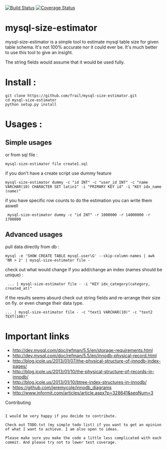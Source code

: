 [![Build Status](https://travis-ci.org/frail/mysql-size-estimator.svg?branch=master)](https://travis-ci.org/frail/mysql-size-estimator)
[![Coverage Status](https://coveralls.io/repos/frail/mysql-size-estimator/badge.png?branch=master)](https://coveralls.io/r/frail/mysql-size-estimator?branch=master)

mysql-size-estimator
===================

mysql-size-estimator is a simple tool to estimate mysql table size for given table schema. It's not 100% accurate nor it could ever be. It's much better to use this tool to give an insight.

The string fields would assume that it would be used fully. 

Install :
===============

    git clone https://github.com/frail/mysql-size-estimator.git
    cd mysql-size-estimator
    python setup.py install

Usages :
===============

## Simple usages 

or from sql file :

    mysql-size-estimator file create1.sql
    
if you don't have a create script use dummy feature

    mysql-size-estimator dummy -c "id INT" -c "user_id INT" -c "name VARCHAR(10) CHARACTER SET latin1" -i "PRIMARY KEY id" -i "KEY idx_name (name)"
    
if you have specific row counts to do the estimation you can write them aswell
 
     mysql-size-estimator dummy -c "id INT" -r 1000000 -r 14000000 -r 1700000

## Advanced usages

pull data directly from db :

    mysql -e 'SHOW CREATE TABLE mysql.user\G' --skip-column-names | awk 'NR > 2' | mysql-size-estimator file -

check out what would change if you add/change an index (names should be unique) : 
     
     ... | mysql-size-estimator file - -i "KEY idx_category(category, created_at)"

if the results seems absurd check out string fields and re-arrange their size on fly. or even change their data type.

    ... | mysql-size-estimator file - -c "text1 VARCHAR(10)" -c "text2 TEXT(100)"



Important links
===============

- http://dev.mysql.com/doc/refman/5.5/en/storage-requirements.html
- http://dev.mysql.com/doc/refman/5.5/en/innodb-physical-record.html
- http://blog.jcole.us/2013/01/07/the-physical-structure-of-innodb-index-pages/
- http://blog.jcole.us/2013/01/10/the-physical-structure-of-records-in-innodb/
- http://blog.jcole.us/2013/01/10/btree-index-structures-in-innodb/
- https://github.com/jeremycole/innodb_diagrams
- http://www.informit.com/articles/article.aspx?p=328641&seqNum=3

Contributing
~~~~~~~~~~~~

I would be very happy if you decide to contribute.

Check out TODO.txt (my simple todo list) if you want to get an opinion of what I want to achieve. I am also open to ideas.

Please make sure you make the code a little less complicated with each commit. And please try not to lower test coverage.
